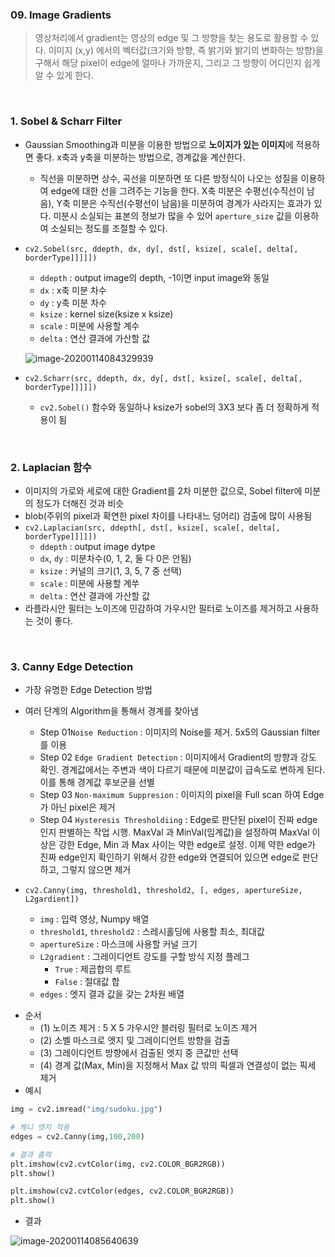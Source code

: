 ### 09. Image Gradients

> 영상처리에서 gradient는 영상의 edge 및 그 방향을 찾는 용도로 활용할 수 있다. 이미지 (x,y) 에서의 벡터값(크기와 방향, 즉 밝기와 밝기의 변화하는 방향)을 구해서 해당 pixel이 edge에 얼마나 가까운지, 그리고 그 방향이 어디인지 쉽게 알 수 있게 한다.

<br>

### 1. Sobel & Scharr Filter

- Gaussian Smoothing과 미분을 이용한 방법으로 **노이지가 있는 이미지**에 적용하면 좋다. x축과 y축을 미분하는 방법으로, 경계값을 계산한다. 
  - 직선을 미분하면 상수, 곡선을 미분하면 또 다른 방정식이 나오는 성질을 이용하여 edge에 대한 선을 그려주는 기능을 한다. X축 미분은 수평선(수직선이 남음), Y축 미분은 수직선(수평선이 남음)을 미분하여 경계가 사라지는 효과가 있다. 미분시 소실되는 표본의 정보가 많을 수 있어 `aperture_size` 값을 이용하여 소실되는 정도를 조절할 수 있다.

- `cv2.Sobel(src, ddepth, dx, dy[, dst[, ksize[, scale[, delta[, borderType]]]]])`

  - `ddepth` : output image의 depth, -1이면 input image와 동일
  - `dx` : x축 미분 차수
  - `dy` : y축 미분 차수
  - `ksize` : kernel size(ksize x ksize)
  - `scale` : 미분에 사용할 계수
  - `delta` : 연산 결과에 가산할 값

  ![image-20200114084329939](C:\Users\user\AppData\Roaming\Typora\typora-user-images\image-20200114084329939.png)

- `cv2.Scharr(src, ddepth, dx, dy[, dst[, ksize[, scale[, delta[, borderType]]]]])`

  - `cv2.Sobel()` 함수와 동일하나 ksize가 sobel의 3X3 보다 좀 더 정확하게 적용이 됨

<br>

### 2. Laplacian 함수

- 이미지의 가로와 세로에 대한 Gradient를 2차 미분한 값으로, Sobel filter에 미분의 정도가 더해진 것과 비슷
- blob(주위의 pixel과 확연한 pixel 차이를 나타내느 덩어리) 검출에 많이 사용됨
- `cv2.Laplacian(src, ddepth[, dst[, ksize[, scale[, delta[, borderType]]]]])`
  - `ddepth` : output image dytpe 
  - `dx`, `dy` : 미분차수(0, 1, 2, 둘 다 0은 안됨)
  - `ksize` : 커널의 크기(1, 3, 5, 7 중 선택)
  - `scale` : 미분에 사용할 계쑤
  - `delta` : 연산 결과에 가산할 값
- 라플라시안 필터는 노이즈에 민감하여 가우시안 필터로 노이즈를 제거하고 사용하는 것이 좋다.

<br>

### 3. Canny Edge Detection

- 가장 유명한 Edge Detection 방법
- 여러 단계의 Algorithm을 통해서 경계를 찾아냄
  - Step 01`Noise Reduction` : 이미지의 Noise를 제거. 5x5의 Gaussian filter를 이용
  - Step 02 `Edge Gradient Detection` : 이미지에서 Gradient의 방향과 강도 확인. 경계값에서는 주변과 색이 다르기 때문에 미분값이 급속도로 변하게 된다. 이를 통해 경계값 후보군을 선별
  - Step 03 `Non-maximum Suppresion` : 이미지의 pixel을 Full scan 하여 Edge가 아닌 pixel은 제거
  - Step 04 `Hysteresis Thresholdiing` : Edge로 판단된 pixel이 진짜 edge인지 판별하는 작업 시행. MaxVal 과 MinVal(임계값)을 설정하여 MaxVal 이상은 강한 Edge, Min 과 Max 사이는 약한 edge로 설정. 이제 약한 edge가 진짜 edge인지 확인하기 위해서 강한 edge와 연결되어 있으면 edge로 판단하고, 그렇지 않으면 제거

- `cv2.Canny(img, threshold1, threshold2, [, edges, apertureSize, L2gardient])`
  - `img` : 입력 영상, Numpy 배열
  -  `threshold1`, `threshold2` : 스레시홀딩에 사용할 최소, 최대값
  - `apertureSize` : 마스크에 사용할 커널 크기 
  - `L2gradient` : 그레이디언트 강도를 구할 방식 지정 플레그
    - `True` : 제곱합의 루트
    - `False` : 절대값 합 
  - `edges` : 엣지 결과 값을 갖는 2차원 배열

* 순서 
  * (1) 노이즈 제거 : 5 X 5 가우시안 블러링 필터로 노이즈 제거   
  * (2) 소벨 마스크로 엣지 및 그레이디언트 방향을 검출   
  * (3) 그레이디언트 방향에서 검출된 엣지 중 큰값만 선택  
  * (4) 경계 값(Max, Min)을 지정해서 Max 값 밖의 픽셀과 연결성이 없는 픽세 제거  
* 예시

```python
img = cv2.imread("img/sudoku.jpg")

# 케니 엣지 적용 
edges = cv2.Canny(img,100,200)

# 결과 출력
plt.imshow(cv2.cvtColor(img, cv2.COLOR_BGR2RGB))
plt.show()

plt.imshow(cv2.cvtColor(edges, cv2.COLOR_BGR2RGB))
plt.show()
```

- 결과

![image-20200114085640639](C:\Users\user\AppData\Roaming\Typora\typora-user-images\image-20200114085640639.png)

